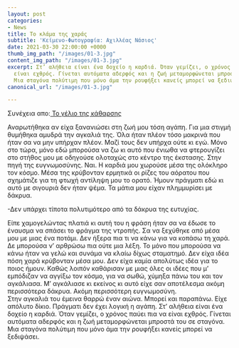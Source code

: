```yaml
---
layout: post
categories:
- News
title: Το κλάμα της χαράς
subtitle: 'Κείμενο-Φωτογραφία: Αχιλλέας Νάσιος'
date: 2021-03-30 22:00:00 +0000
thumb_img_path: "/images/01-3.jpg"
content_img_path: "/images/01-3.jpg"
excerpt: Στ’ αλήθεια είναι ένα δοχείο η καρδιά. Όταν γεμίζει, ο χρόνος παύει πια να
  είναι εχθρός. Γίνεται αυτόματα αδερφός και η ζωή μεταμορφώνεται μπροστά του σε σταγόνα.
  Μια σταγόνα πολύτιμη που μόνο άμα την ρουφήξει κανείς μπορεί να ξεδιψάσει...
canonical_url: "/images/01-3.jpg"

---
```

Συνέχεια απο:<a href="https://hocusphotus.com/posts/anodus-53/" target="blank"> Το γέλιο της κάθαρσης</a>

Αναρωτήθηκα αν είχα ξανανιώσει στη ζωή μου τόση αγάπη. Για μια στιγμή θυμήθηκα αμυδρά την αγκαλιά της. Όλα ήταν πλέον τόσο μακρινά που ήταν σα να μην υπήρχαν πλέον. Μαζί τους δεν υπήρχα ούτε κι εγώ. Μόνο στο τώρα, μόνο εδώ μπορούσα να ζω κι αυτό που ένιωθα να φτερουγίζει στο στήθος μου με οδηγούσε ολοταχώς στο κέντρο της έκστασης. Στην πηγή της ευγνωμοσύνης. Ναι. Η καρδιά μου χωρούσε μέσα της ολόκληρο τον κόσμο. Μέσα της κρύβονταν ερμητικά οι ρίζες του αόρατου που σχημάτιζε για τη φτωχή αντίληψη μου το ορατό. Ήμουν πράγματι εδώ κι αυτό με σιγουριά δεν ήταν ψέμα. Τα μάτια μου είχαν πλημμυρίσει με δάκρυα.

\-Δεν υπάρχει τίποτα πολυτιμότερο από τα δάκρυα της ευτυχίας.

Είπε χαμογελώντας πλατιά κι αυτή του η φράση ήταν σα να έδωσε το έναυσμα να σπάσει το φράγμα της ντροπής. Σα να ξεχύθηκε από μέσα μου με μιας ένα ποτάμι. Δεν ήξερα πια τι να κάνω για να κοπάσω τη χαρά. Δε μπορούσα ν’ αρθρώσω πια ούτε μια λέξη. Το μόνο που μπορούσα να κάνω ήταν να γελώ και συνάμα να κλαίω δίχως σταματημό. Δεν είχα ιδέα πόση χαρά κρύβονταν μέσα μου. Δεν είχα καμία απολύτως ιδέα για το ποιος ήμουν. Καθώς λοιπόν καθάρισαν με μιας όλες οι ιδέες που μ’ εμπόδιζαν να αγγίξω τον κόσμο, για να σωθώ, χύμηξα πάνω του και τον αγκάλιασα. Μ’ αγκάλιασε κι εκείνος κι αυτό είχε σαν αποτέλεσμα ακόμη περισσότερα δάκρυα. Ακόμη περισσότερη ευγνωμοσύνη.  
Στην αγκαλιά του έμεινα θαρρώ έναν αιώνα. Μπορεί και παραπάνω. Είχε απόλυτο δίκιο. Πράγματι δεν έχει λογική η αγάπη. Στ’ αλήθεια είναι ένα δοχείο η καρδιά. Όταν γεμίζει, ο χρόνος παύει πια να είναι εχθρός. Γίνεται αυτόματα αδερφός και η ζωή μεταμορφώνεται μπροστά του σε σταγόνα. Μια σταγόνα πολύτιμη που μόνο άμα την ρουφήξει κανείς μπορεί να ξεδιψάσει.